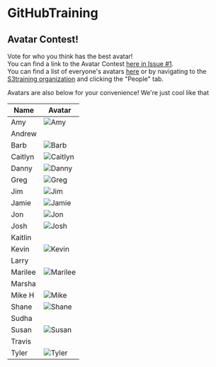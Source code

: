 # GitHubTraining

## Avatar Contest!
Vote for who you think has the best avatar!  
You can find a link to the Avatar Contest [here in Issue #1](https://github.com/s3training/GitHubTraining/issues/1#issue-423323497 "Avatar Contest!").  
You can find a list of everyone's avatars [here](https://github.com/orgs/s3training/people "S3Training People") or by navigating to the [S3training organization](https://github.com/s3training "S3Training") and clicking the "People" tab.

Avatars are also below for your convenience! We're just cool like that  

| Name    | Avatar |
| ------- | ------ |
| Amy     | ![Amy](https://github.com/afrowell.png) |
| Andrew  |  |
| Barb    | ![Barb](https://github.com/bkimbell.png) |
| Caitlyn | ![Caitlyn](https://github.com/CaptainZero1764.png) |
| Danny   | ![Danny](https://github.com/DMangosi.png) |
| Greg    | ![Greg](https://github.com/gjpaxton.png) |
| Jim     | ![Jim](https://github.com/jffarmer.png) |
| Jamie   | ![Jamie](https://github.com/jlnehrir.png) |
| Jon     | ![Jon](https://github.com/LordCenyu.png) |
| Josh    | ![Josh](https://github.com/jcmcdon7.png) |
| Kaitlin |  |
| Kevin   | ![Kevin](https://github.com/kleavor.png) |
| Larry   |  |
| Marilee | ![Marilee](https://github.com/mmroell.png) |
| Marsha  |  |
| Mike H  | ![Mike](https://github.com/heitz1ml.png) |
| Shane   | ![Shane](https://github.com/ShaneBWolf.png) |
| Sudha   |  |
| Susan   | ![Susan](https://github.com/susankizer.png) |
| Travis  |  |
| Tyler   | ![Tyler](https://github.com/ttdawson.png) |
